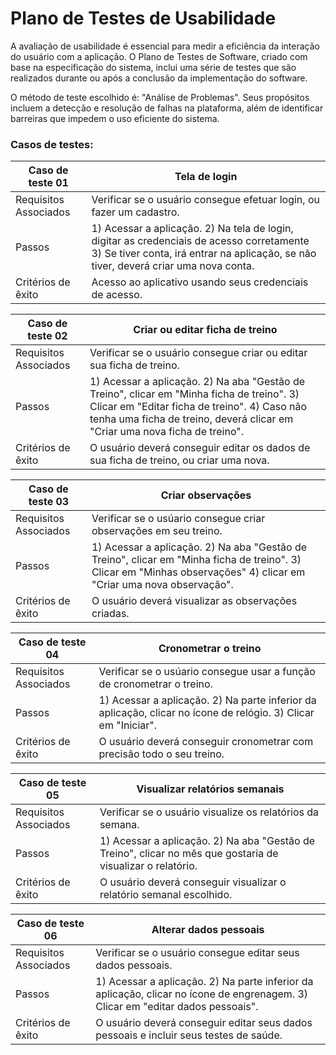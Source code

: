 # Plano de Testes de Usabilidade

A avaliação de usabilidade é essencial para medir a eficiência da interação do usuário com a aplicação. O Plano de Testes de Software, criado com base na especificação do sistema, inclui uma série de testes que são realizados durante ou após a conclusão da implementação do software.

O método de teste escolhido é: "Análise de Problemas". Seus propósitos incluem a detecção e resolução de falhas na plataforma, além de identificar barreiras que impedem o uso eficiente do sistema.

### Casos de testes:
 
|Caso de teste 01     | Tela de login |
|-------|-------------------------
|Requisitos Associados |Verificar se o usuário consegue efetuar login, ou fazer um cadastro.|
|Passos |	1) Acessar a aplicação. 2) Na tela de login, digitar as credenciais de acesso corretamente  3) Se tiver conta, irá entrar na aplicação, se não tiver, deverá criar uma nova conta.|
|Critérios de êxito| Acesso ao aplicativo usando seus credenciais de acesso.|

|Caso de teste 02     | Criar ou editar ficha de treino |
|-------|-------------------------
|Requisitos Associados |Verificar se o usuário consegue criar ou editar sua ficha de treino.|
|Passos |	1) Acessar a aplicação. 2) Na aba "Gestão de Treino", clicar em "Minha ficha de treino". 3) Clicar em "Editar ficha de treino". 4) Caso não tenha uma ficha de treino, deverá clicar em "Criar uma nova ficha de treino".|
|Critérios de êxito| O usuário deverá conseguir editar os dados de sua ficha de treino, ou criar uma nova.|

|Caso de teste 03     | Criar observações |
|-------|-------------------------
|Requisitos Associados |Verificar se o usúario consegue criar observações em seu treino.|
|Passos |	1) Acessar a aplicação. 2) Na aba "Gestão de Treino", clicar em "Minha ficha de treino". 3) Clicar em "Minhas observações" 4) clicar em "Criar uma nova observação".|
|Critérios de êxito| O usuário deverá visualizar as observações criadas.|

|Caso de teste 04     | Cronometrar o treino |
|-------|-------------------------
|Requisitos Associados |Verificar se o usúario consegue usar a função de cronometrar o treino.|
|Passos |	1) Acessar a aplicação. 2) Na parte inferior da aplicação, clicar no ícone de relógio. 3) Clicar em "Iniciar".| 
|Critérios de êxito| O usuário deverá conseguir cronometrar com precisão todo o seu treino.|

|Caso de teste 05     | Visualizar relatórios semanais |
|-------|-------------------------
|Requisitos Associados |Verificar se o usuário visualize os relatórios da semana.|
|Passos |	1) Acessar a aplicação.	2) Na aba "Gestão de Treino", clicar no mês que gostaria de visualizar o relatório.|
|Critérios de êxito| O usuário deverá conseguir visualizar o relatório semanal escolhido.|

|Caso de teste 06   | Alterar dados pessoais |
|-------|-------------------------
|Requisitos Associados |Verificar se o usuário consegue editar seus dados pessoais.|
|Passos | 1) Acessar a aplicação. 2) Na parte inferior da aplicação, clicar no ícone de engrenagem. 3) Clicar em "editar dados pessoais".|
|Critérios de êxito| O usuário deverá conseguir editar seus dados pessoais e incluir seus testes de saúde.|
